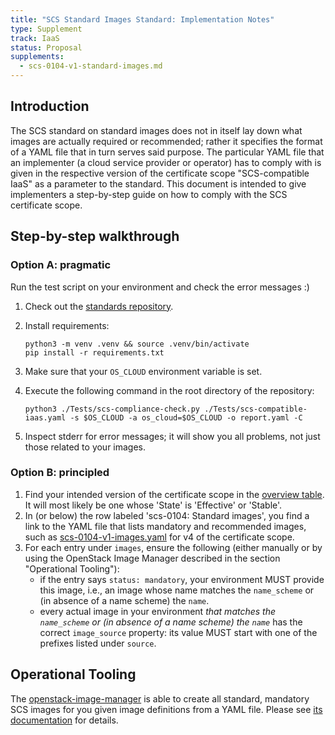 ```yaml
---
title: "SCS Standard Images Standard: Implementation Notes"
type: Supplement
track: IaaS
status: Proposal
supplements:
  - scs-0104-v1-standard-images.md
---
```


## Introduction

The SCS standard on standard images does not in itself lay down what images are actually
required or recommended; rather it specifies the format of a YAML file that in turn serves
said purpose. The particular YAML file that an implementer (a cloud service provider or operator)
has to comply with is given in the respective version of the certificate scope "SCS-compatible IaaS"
as a parameter to the standard. This document is intended to give implementers a
step-by-step guide on how to comply with the SCS certificate scope.

## Step-by-step walkthrough

### Option A: pragmatic

Run the test script on your environment and check the error messages :)

1. Check out the [standards repository](https://github.com/SovereignCloudStack/standards).
2. Install requirements:

   ```shell
   python3 -m venv .venv && source .venv/bin/activate
   pip install -r requirements.txt 
   ```
3. Make sure that your `OS_CLOUD` environment variable is set.
4. Execute the following command in the root directory of the repository:

   ```shell
   python3 ./Tests/scs-compliance-check.py ./Tests/scs-compatible-iaas.yaml -s $OS_CLOUD -a os_cloud=$OS_CLOUD -o report.yaml -C
   ```
5. Inspect stderr for error messages; it will show you all problems, not just those related to your images.

### Option B: principled

1. Find your intended version of the certificate scope in the [overview table](https://docs.scs.community/standards/scs-compatible-iaas). It will most likely be one whose 'State' is 'Effective' or 'Stable'.
2. In (or below) the row labeled 'scs-0104: Standard images', you find a link to the YAML file that lists mandatory and recommended images, such as [scs-0104-v1-images.yaml](https://github.com/SovereignCloudStack/standards/blob/main/Tests/iaas/scs-0104-v1-images.yaml) for v4 of the certificate scope.
3. For each entry under `images`, ensure the following (either manually or by using the OpenStack Image Manager described in the section "Operational Tooling"):
   - if the entry says `status: mandatory`, your environment MUST provide this image, i.e., an image whose name matches the `name_scheme` or (in absence of a name scheme) the `name`.
   - every actual image in your environment _that matches the `name_scheme` or (in absence of a name scheme) the `name`_ has the correct `image_source` property: its value MUST start with one of the prefixes listed under `source`.

## Operational Tooling

The [openstack-image-manager](https://github.com/osism/openstack-image-manager) is able to
create all standard, mandatory SCS images for you given image definitions from a YAML file.
Please see [its documentation](https://docs.scs.community/docs/iaas/components/image-manager/) for details.
